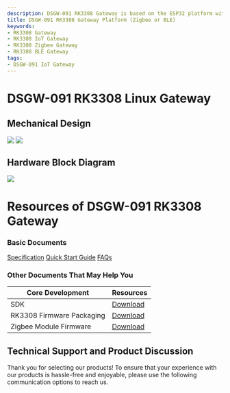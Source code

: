 ```yaml
---
description: DSGW-091 RK3308 Gateway is based on the ESP32 platform with built-in FreeRTOS and is specifically designed for entry-level smart home automation applications. This gateway supports multiple protocols, including Bluetooth 5.2 (or Zigbee 3.0), and Wi-Fi 2.4GHz.  
title: DSGW-091 RK3308 Gateway Platform (Zigbee or BLE)  
keywords:
- RK3308 Gateway
- RK3308 IoT Gateway
- RK3308 Zigbee Gateway  
- RK3308 BLE Gateway
tags:
- DSGW-091 IoT Gateway
---
```

# DSGW-091 RK3308 Linux Gateway

## Mechanical Design

![](https://dusunprj.oss-us-west-1.aliyuncs.com/DSGW/QSG/DSGW-091/spec-2.png)
![](https://dusunprj.oss-us-west-1.aliyuncs.com/DSGW/QSG/DSGW-091/spec-3.png)

## Hardware Block Diagram  
![](https://dusunprj.oss-us-west-1.aliyuncs.com/DSGW/QSG/DSGW-091/spec-1.png)


# Resources of DSGW-091 RK3308 Gateway
### Basic Documents 

<div class="custom-links">
  <a href="https://wiki.dusuniot.com/iot-gateway-hardware/dsgw-091-rk3308-gateway/specification">Specification</a>
  <a href="https://wiki.dusuniot.com/iot-gateway-hardware/dsgw-091-rk3308-gateway/quick-start-guide">Quick Start Guide</a>
  <a href="https://wiki.dusuniot.com/iot-gateway-hardware/dsgw-091-rk3308-gateway/faqs">FAQs</a> 
</div>

### Other Documents That May Help You  

| Core Development | Resources |
|-----|-----|
| SDK | [Download](https://drive.google.com/drive/folders/17bdTxC9zKVHp7BFK9qh8zpzsMLTV257x?usp=drive_link) |
| RK3308 Firmware Packaging | [Download](https://drive.google.com/drive/folders/10Bjf1ho-i-yPhn0VQQc0d6jO2LCF9qMA?usp=drive_link) |
| Zigbee Module Firmware | [Download](https://drive.google.com/file/d/1YFGbySkt5w2zO-OeXImsmlc0yeIfWEZo/view?usp=share_link) |

## Technical Support and Product Discussion

Thank you for selecting our products! To ensure that your experience with our products is hassle-free and enjoyable, please use the following communication options to reach us.   
